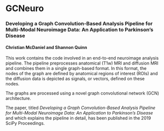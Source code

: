 # GCNeuro
### Developing a Graph Convolution-Based Analysis Pipeline for Multi-Modal Neuroimage Data: An Application to Parkinson’s Disease
#### Christian McDaniel and Shannon Quinn

This work contains the code involved in an end-to-end neuroimage analysis pipeline. The pipeline preprocesses anatomical (T1w) MRI and diffusion MRI and combines them in a single graph-based format. In this format, the nodes of the graph are defined by anatomical regions of interest (ROIs) and the diffusion data is depicted as signals, or vectors, defined on these nodes. 

The graphs are processed using a novel graph convolutional network (GCN) architecture.

The paper, titled *Developing a Graph Convolution-Based Analysis Pipeline for Multi-Modal Neuroimage Data: An Application to Parkinson’s Disease* and which explains the pipeline in detail, has been published in the 2019 SciPy Proceedings.



